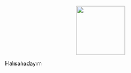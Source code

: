 <p align="center">
<img src="https://user-images.githubusercontent.com/90815975/153362827-b011c9db-d1ca-42ad-88bf-47b0b734cfd6.jpg" width="128" />
</p>
Halısahadayım


